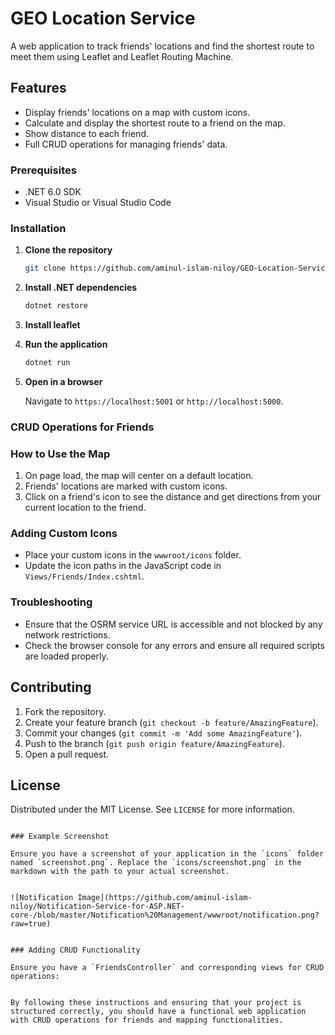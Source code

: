 # GEO Location Service

A web application to track friends' locations and find the shortest route to meet them using Leaflet and Leaflet Routing Machine.

## Features

- Display friends' locations on a map with custom icons.
- Calculate and display the shortest route to a friend on the map.
- Show distance to each friend.
- Full CRUD operations for managing friends' data.

### Prerequisites

- .NET 6.0 SDK
- Visual Studio or Visual Studio Code

### Installation

1. **Clone the repository**

   ```bash
   git clone https://github.com/aminul-islam-niloy/GEO-Location-Service.git
   ```

2. **Install .NET dependencies**

   ```bash
   dotnet restore
   ```

3. **Install leaflet**

4. **Run the application**

   ```bash
   dotnet run
   ```

5. **Open in a browser**

   Navigate to `https://localhost:5001` or `http://localhost:5000`.

### CRUD Operations for Friends

### How to Use the Map

1. On page load, the map will center on a default location.
2. Friends' locations are marked with custom icons.
3. Click on a friend's icon to see the distance and get directions from your current location to the friend.

### Adding Custom Icons

- Place your custom icons in the `wwwroot/icons` folder.
- Update the icon paths in the JavaScript code in `Views/Friends/Index.cshtml`.

### Troubleshooting

- Ensure that the OSRM service URL is accessible and not blocked by any network restrictions.
- Check the browser console for any errors and ensure all required scripts are loaded properly.

## Contributing

1. Fork the repository.
2. Create your feature branch (`git checkout -b feature/AmazingFeature`).
3. Commit your changes (`git commit -m 'Add some AmazingFeature'`).
4. Push to the branch (`git push origin feature/AmazingFeature`).
5. Open a pull request.

## License

Distributed under the MIT License. See `LICENSE` for more information.

```

### Example Screenshot

Ensure you have a screenshot of your application in the `icons` folder named `screenshot.png`. Replace the `icons/screenshot.png` in the markdown with the path to your actual screenshot.


![Notification Image](https://github.com/aminul-islam-niloy/Notification-Service-for-ASP.NET-core-/blob/master/Notification%20Management/wwwroot/notification.png?raw=true)


### Adding CRUD Functionality

Ensure you have a `FriendsController` and corresponding views for CRUD operations:


By following these instructions and ensuring that your project is structured correctly, you should have a functional web application with CRUD operations for friends and mapping functionalities.
```
